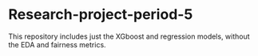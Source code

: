 # Research-project-period-5
This repository includes just the XGboost and regression models, without the EDA and fairness metrics.
